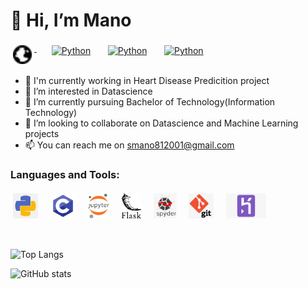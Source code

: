 <h1> 👋 Hi, I’m Mano</h1>

<a href="https://github.com/Mano181" target="_blank" rel="noopener noreferrer"> <img src="https://raw.githubusercontent.com/iconic/open-iconic/master/svg/globe.svg" alt="Python" height="30" style="vertical-align:top; margin:4px"> </a>&nbsp;&nbsp;&nbsp;&nbsp;
 <a href="https://www.linkedin.com/in/mano-s-202519191/" target="_blank" rel="noopener noreferrer"> <img src="https://cdn.jsdelivr.net/npm/simple-icons@v3/icons/linkedin.svg" alt="Python" height="30" style="vertical-align:top; margin:4px"></a>&nbsp;&nbsp;&nbsp;&nbsp;
  <a href="https://twitter.com/Mano23900799?s=08" target="_blank" rel="noopener noreferrer"> <img src="https://logodownload.org/wp-content/uploads/2014/09/twitter-logo-1.png" alt="Python" height="30" style="vertical-align:top; margin:4px"></a>&nbsp;&nbsp;&nbsp;&nbsp;
   <a href="https://www.hackerrank.com/manosri812001" target="_blank" rel="noopener noreferrer"> <img src="https://upload.wikimedia.org/wikipedia/commons/6/65/HackerRank_logo.png" alt="Python" height="40" style="vertical-align:top; margin:4px"></a>

- 🔭 I'm currently working in Heart Disease Predicition project
- 👀 I’m interested in Datascience
- 🌱 I’m currently pursuing Bachelor of Technology(Information Technology)
- 💞️ I’m looking to collaborate on Datascience and Machine Learning projects
- 📫 You can  reach me on smano812001@gmail.com

<b><h3>Languages and Tools:</h3></b>
<p>
<img src="https://github.com/Mano181/GitImages/blob/main/python.png" alt="Python" height="40" style="vertical-align:top; margin:4px">&nbsp;&nbsp;
<img src="https://github.com/Mano181/GitImages/blob/main/c.png" alt="C" height="40" style="vertical-align:top; margin:4px">&nbsp;&nbsp;
<img src="https://github.com/Mano181/GitImages/blob/main/jupyter.png" alt="jupyter" height="40" style="vertical-align:top; margin:4px">&nbsp;&nbsp;
 <img src="https://github.com/Mano181/GitImages/blob/main/flask.png" alt="flask" height="40" style="vertical-align:top; margin:4px">&nbsp;&nbsp;
 <img src="https://github.com/Mano181/GitImages/blob/main/spyder.png" alt="spyder" height="40" style="vertical-align:top; margin:4px">&nbsp;&nbsp;
 <img src="https://github.com/Mano181/GitImages/blob/main/git.png" alt="Git" height="40" style="vertical-align:top; margin:4px">&nbsp;&nbsp;
 <img src="https://github.com/Mano181/GitImages/blob/main/heroku.png" alt="Heroku" height="40" style="vertical-align:top; margin:4px">&nbsp;&nbsp;
</p>
<br>
 
![Top Langs](https://github-readme-stats.vercel.app/api/top-langs/?username=Mano181&theme=outrun)

![GitHub stats](https://github-readme-stats.vercel.app/api?username=Mano181&show_icons=true&theme=outrun)
<!---
Mano181/Mano181 is a ✨ special ✨ repository because its `README.md` (this file) appears on your GitHub profile.
You can click the Preview link to take a look at your changes.
--->
